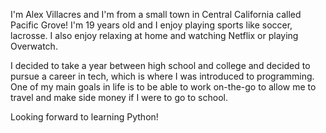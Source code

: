 I'm Alex Villacres and I'm from a small town in Central California called Pacific Grove! I'm 19 years old and I enjoy playing sports like soccer, lacrosse. I also enjoy relaxing at home and watching Netflix or playing Overwatch.

I decided to take a year between high school and college and decided to pursue a career in tech, which is where I was introduced to programming. One of my main goals in life is to be able to work on-the-go to allow me to travel and make side money if I were to go to school.

Looking forward to learning Python!
